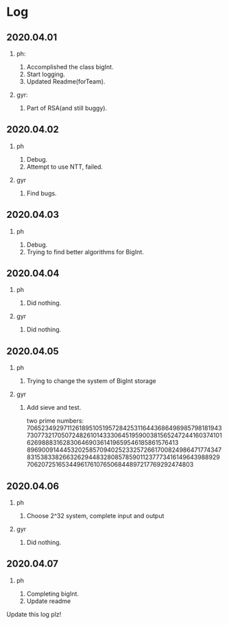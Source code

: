 # Log

## 2020.04.01

1. ph:

   1. Accomplished the class bigInt.
   2. Start logging.
   3. Updated Readme(forTeam).

2. gyr:

   1. Part of RSA(and still buggy).

## 2020.04.02

1. ph

   1. Debug.
   2. Attempt to use NTT, failed.

2. gyr

   1. Find bugs.

## 2020.04.03

1. ph

   1. Debug.
   2. Trying to find better algorithms for BigInt.

## 2020.04.04

1. ph

   1. Did nothing.

2. gyr

   1. Did nothing.

## 2020.04.05

1. ph

   1. Trying to change the system of BigInt storage

2.  gyr
    1. Add sieve and test.

       two prime numbers: 70652349297112618951051957284253116443686498985798181943730773217050724826101433306451959003815652472441603741016269888316283064690361419659546185861576413
       89690091444532025857094025233257266170082498647177434783153833826632629448328085785901123777341614964398892970620725165344961761076506844897217769292474803

## 2020.04.06

1. ph

   1. Choose 2^32 system, complete input and output

2. gyr

   1. Did nothing.

## 2020.04.07

1. ph

   1. Completing bigInt.
   2. Update readme

Update this log plz!

